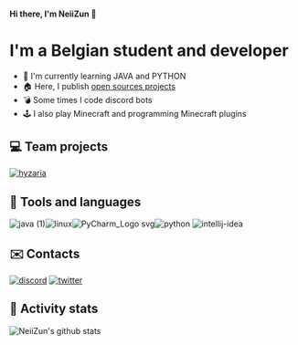 #### Hi there, I'm NeiiZun 👋

 # I'm a Belgian student and developer

 - 🎈 I'm currently learning JAVA and PYTHON
 - 🏠 Here, I publish [open sources projects]([https://github.com/NeiiZun?tab=repositories](https://github.com/NeiiZun?tab=repositories))
 - 💣 Some times I code discord bots
 - 🕹 I also play Minecraft and programming Minecraft plugins 

## 💻 Team projects 

[![hyzaria](https://user-images.githubusercontent.com/49725253/89104001-429a5100-d416-11ea-825a-42e8dba821ac.png)](https://twitter.com/HyzariaFR)

## 🧵 Tools and languages

![java (1)](https://user-images.githubusercontent.com/49725253/89103931-db7c9c80-d415-11ea-9446-4f50238165f0.png)![linux](https://user-images.githubusercontent.com/49725253/89103932-db7c9c80-d415-11ea-89f9-d50d387204ae.png)![PyCharm_Logo svg](https://user-images.githubusercontent.com/49725253/89103933-dc153300-d415-11ea-8edd-77f114799102.png)![python](https://user-images.githubusercontent.com/49725253/89103934-dc153300-d415-11ea-8ea5-3251ebb0f96c.png) ![intellij-idea](https://user-images.githubusercontent.com/49725253/89103936-dcadc980-d415-11ea-83b7-b7d61050c2d6.png)


## ✉️ Contacts
 
[![discord](https://user-images.githubusercontent.com/49725253/89103935-dc153300-d415-11ea-9d31-b10fa52e8234.png)]("https://dsc.bio/NeiiZun") [![twitter](https://user-images.githubusercontent.com/49725253/89103978-1bdc1a80-d416-11ea-8e99-e9a59e90eb88.png)]("https://twitter.com/Neiizun")

## 🌟 Activity stats

![NeiiZun's github stats](https://github-readme-stats.vercel.app/api?username=NeiiZun&hide=contribs,prs)
